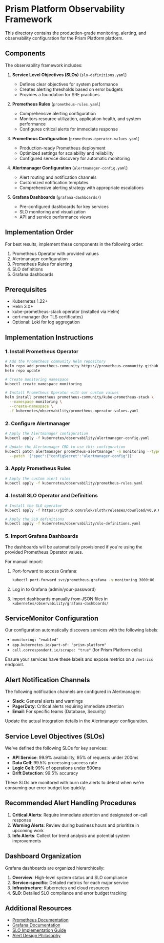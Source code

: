 # Prism Platform Observability Framework

This directory contains the production-grade monitoring, alerting, and observability configuration for the Prism Platform platform.

## Components

The observability framework includes:

1. **Service Level Objectives (SLOs)** (`slo-definitions.yaml`)

   - Defines clear objectives for system performance
   - Creates alerting thresholds based on error budgets
   - Provides a foundation for SRE practices

2. **Prometheus Rules** (`prometheus-rules.yaml`)

   - Comprehensive alerting configuration
   - Monitors resource utilization, application health, and system performance
   - Configures critical alerts for immediate response

3. **Prometheus Configuration** (`prometheus-operator-values.yaml`)

   - Production-ready Prometheus deployment
   - Optimized settings for scalability and reliability
   - Configured service discovery for automatic monitoring

4. **Alertmanager Configuration** (`alertmanager-config.yaml`)

   - Alert routing and notification channels
   - Customized notification templates
   - Comprehensive alerting strategy with appropriate escalations

5. **Grafana Dashboards** (`grafana-dashboards/`)
   - Pre-configured dashboards for key services
   - SLO monitoring and visualization
   - API and service performance views

## Implementation Order

For best results, implement these components in the following order:

1. Prometheus Operator with provided values
2. Alertmanager configuration
3. Prometheus Rules for alerting
4. SLO definitions
5. Grafana dashboards

## Prerequisites

- Kubernetes 1.22+
- Helm 3.0+
- kube-prometheus-stack operator (installed via Helm)
- cert-manager (for TLS certificates)
- Optional: Loki for log aggregation

## Implementation Instructions

### 1. Install Prometheus Operator

```bash
# Add the Prometheus community Helm repository
helm repo add prometheus-community https://prometheus-community.github.io/helm-charts
helm repo update

# Create monitoring namespace
kubectl create namespace monitoring

# Install Prometheus Operator with our custom values
helm install prometheus prometheus-community/kube-prometheus-stack \
  --namespace monitoring \
  --create-namespace \
  -f kubernetes/observability/prometheus-operator-values.yaml
```

### 2. Configure Alertmanager

```bash
# Apply the Alertmanager configuration
kubectl apply -f kubernetes/observability/alertmanager-config.yaml

# Update the Alertmanager CRD to use this configuration
kubectl patch alertmanager prometheus-alertmanager -n monitoring --type=merge \
  --patch '{"spec":{"configSecret":"alertmanager-config"}}'
```

### 3. Apply Prometheus Rules

```bash
# Apply the custom alert rules
kubectl apply -f kubernetes/observability/prometheus-rules.yaml
```

### 4. Install SLO Operator and Definitions

```bash
# Install the SLO operator
kubectl apply -f https://github.com/slok/sloth/releases/download/v0.9.0/sloth.yaml

# Apply the SLO definitions
kubectl apply -f kubernetes/observability/slo-definitions.yaml
```

### 5. Import Grafana Dashboards

The dashboards will be automatically provisioned if you're using the provided Prometheus Operator values.

For manual import:

1. Port-forward to access Grafana:

   ```bash
   kubectl port-forward svc/prometheus-grafana -n monitoring 3000:80
   ```

2. Log in to Grafana (admin/your-password)

3. Import dashboards manually from JSON files in `kubernetes/observability/grafana-dashboards/`

## ServiceMonitor Configuration

Our configuration automatically discovers services with the following labels:

- `monitoring: "enabled"`
- `app.kubernetes.io/part-of: "prism-platform"`
- `cell.corrospondent.io/scrape: "true"` (for Prism Platform cells)

Ensure your services have these labels and expose metrics on a `/metrics` endpoint.

## Alert Notification Channels

The following notification channels are configured in Alertmanager:

- **Slack**: General alerts and warnings
- **PagerDuty**: Critical alerts requiring immediate attention
- **Email**: For specific teams (Database, Security)

Update the actual integration details in the Alertmanager configuration.

## Service Level Objectives (SLOs)

We've defined the following SLOs for key services:

- **API Service**: 99.9% availability, 95% of requests under 200ms
- **Data Cell**: 99.5% processing success rate
- **Logic Cell**: 99% of operations under 500ms
- **Drift Detection**: 99.5% accuracy

These SLOs are monitored with burn rate alerts to detect when we're consuming our error budget too quickly.

## Recommended Alert Handling Procedures

1. **Critical Alerts**: Require immediate attention and designated on-call response
2. **Warning Alerts**: Review during business hours and prioritize in upcoming work
3. **Info Alerts**: Collect for trend analysis and potential system improvements

## Dashboard Organization

Grafana dashboards are organized hierarchically:

1. **Overview**: High-level system status and SLO compliance
2. **Service-specific**: Detailed metrics for each major service
3. **Infrastructure**: Kubernetes and cloud resources
4. **SLO**: Detailed SLO compliance and error budget tracking

## Additional Resources

- [Prometheus Documentation](https://prometheus.io/docs/introduction/overview/)
- [Grafana Documentation](https://grafana.com/docs/)
- [SLO Implementation Guide](https://sre.google/workbook/implementing-slos/)
- [Alert Design Philosophy](https://docs.google.com/document/d/199PqyG3UsyXlwieHaqbGiWVa8eMWi8zzAn0YfcApr8Q/)
